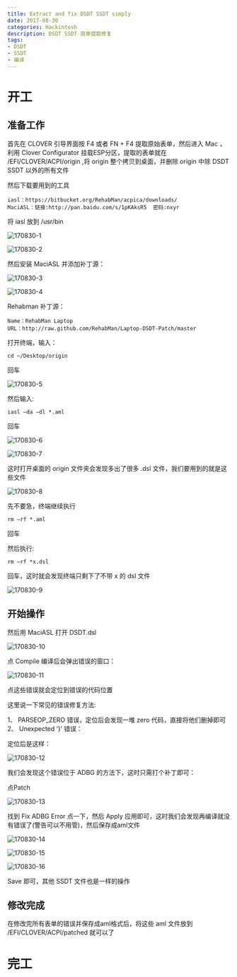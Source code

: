 ```yaml
---
title: Extract and fix DSDT SSDT simply
date: 2017-08-30
categories: Hackintosh
description: DSDT SSDT 简单提取修复
tags:
- DSDT
- SSDT
- 编译
---
```


# 开工
## 准备工作
首先在 CLOVER 引导界面按 F4 或者 FN + F4 提取原始表单，然后进入 Mac ，利用 Clover Configurator 挂载ESP分区，提取的表单就在 /EFI/CLOVER/ACPI/origin ,将 origin 整个拷贝到桌面，并删除 origin 中除 DSDT SSDT 以外的所有文件

然后下载要用到的工具

```
iasl：https://bitbucket.org/RehabMan/acpica/downloads/
MaciASL：链接:http://pan.baidu.com/s/1pKAksR5  密码:nxyr
```
  
将 iasl 放到 /usr/bin 

![170830-1](http://ovefvi4g3.bkt.clouddn.com/170830-1-1.png)

![170830-2](http://ovefvi4g3.bkt.clouddn.com/170830-2-1.png)

然后安装 MaciASL 并添加补丁源：

![170830-3](http://ovefvi4g3.bkt.clouddn.com/170830-3-1.png)

![170830-4](http://ovefvi4g3.bkt.clouddn.com/170830-4-1.png)

 Rehabman 补丁源：

```
Name：RehabMan Laptop 
URL：http://raw.github.com/RehabMan/Laptop-DSDT-Patch/master
```

打开终端，输入：

```
cd ~/Desktop/origin 
```

回车

![170830-5](http://ovefvi4g3.bkt.clouddn.com/170830-5-1.png)

然后输入:

```
iasl –da –dl *.aml 
```
  
回车

![170830-6](http://ovefvi4g3.bkt.clouddn.com/170830-6-1.png)

![170830-7](http://ovefvi4g3.bkt.clouddn.com/170830-7-1.png)

这时打开桌面的 origin 文件夹会发现多出了很多 .dsl 文件，我们要用到的就是这些文件

![170830-8](http://ovefvi4g3.bkt.clouddn.com/170830-8-1.png)

先不要急，终端继续执行

```
rm –rf *.aml 
```
  
回车

然后执行:

```
rm –rf *x.dsl 
```
  
回车，这时就会发现终端只剩下了不带 x 的 dsl 文件

![170830-9](http://ovefvi4g3.bkt.clouddn.com/170830-9-1.png)

## 开始操作
然后用 MaciASL 打开 DSDT.dsl 

![170830-10](http://ovefvi4g3.bkt.clouddn.com/170830-10-1.png)

点 Compile 编译后会弹出错误的窗口：

![170830-11](http://ovefvi4g3.bkt.clouddn.com/170830-11-1.png)

点这些错误就会定位到错误的代码位置

这里说一下常见的错误修复方法:

1、 PARSEOP_ZERO 错误，定位后会发现一堆 zero 代码，直接将他们删掉即可   
2、 Unexpected ‘}’ 错误：
    
定位后是这样：

![170830-12](http://ovefvi4g3.bkt.clouddn.com/170830-12-1.png)

我们会发现这个错误位于 ADBG 的方法下，这时只需打个补丁即可：
    
点Patch

![170830-13](http://ovefvi4g3.bkt.clouddn.com/170830-13-1.png)

找到 Fix ADBG Error 点一下，然后 Apply 应用即可，这时我们会发现再编译就没有错误了(警告可以不用管)，然后保存成aml文件

![170830-14](http://ovefvi4g3.bkt.clouddn.com/170830-14-1.png)

![170830-15](http://ovefvi4g3.bkt.clouddn.com/170830-15-1.png)

![170830-16](http://ovefvi4g3.bkt.clouddn.com/170830-16-1.png)

 Save 即可，其他 SSDT 文件也是一样的操作

## 修改完成
在修改完所有表单的错误并保存成aml格式后，将这些 aml 文件放到 /EFI/CLOVER/ACPI/patched 就可以了

# 完工


